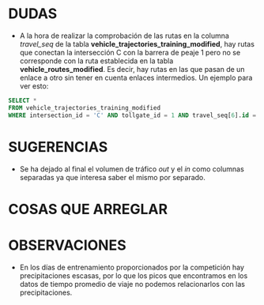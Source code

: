 # DUDAS
* A la hora de realizar la comprobación de las rutas en la columna *travel_seq* de la tabla **vehicle_trajectories_training_modified**, hay rutas que conectan la intersección C con la barrera de peaje 1 pero no se corresponde con la ruta establecida en la tabla **vehicle_routes_modified**. Es decir, hay rutas en las que pasan de un enlace a otro sin tener en cuenta enlaces intermedios. Un ejemplo para ver esto: 

```sql
SELECT *
FROM vehicle_trajectories_training_modified 
WHERE intersection_id = 'C' AND tollgate_id = 1 AND travel_seq[6].id = '121';
```
# SUGERENCIAS
* Se ha dejado al final el volumen de tráfico *out* y el *in* como columnas separadas ya que interesa saber el mismo por separado.

# COSAS QUE ARREGLAR

# OBSERVACIONES
* En los días de entrenamiento proporcionados por la competición hay precipitaciones escasas, por lo que los picos que encontramos en los datos de tiempo promedio de viaje no podemos relacionarlos con las precipitaciones.
